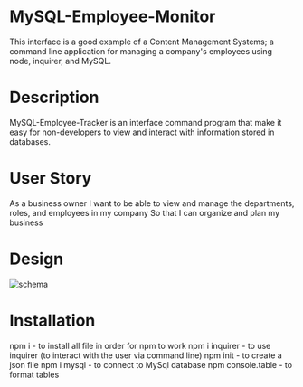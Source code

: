 # MySQL-Employee-Monitor
This interface is a good example of a Content Management Systems; a command line application for managing a company's employees using node, inquirer, and MySQL.

# Description
MySQL-Employee-Tracker is an interface command program that make it easy for non-developers to view and interact with information stored in databases.

# User Story
As a business owner I want to be able to view and manage the departments, roles, and employees in my company So that I can organize and plan my business

# Design
![schema](https://user-images.githubusercontent.com/110949754/207424381-618ec9d4-a092-4bc2-8343-4cc47dd6203c.png)

# Installation 
npm i - to install all file in order for npm to work
npm i inquirer - to use inquirer (to interact with the user via command line)
npm init - to create a json file
npm i mysql - to connect to MySql database
npm console.table - to format tables


